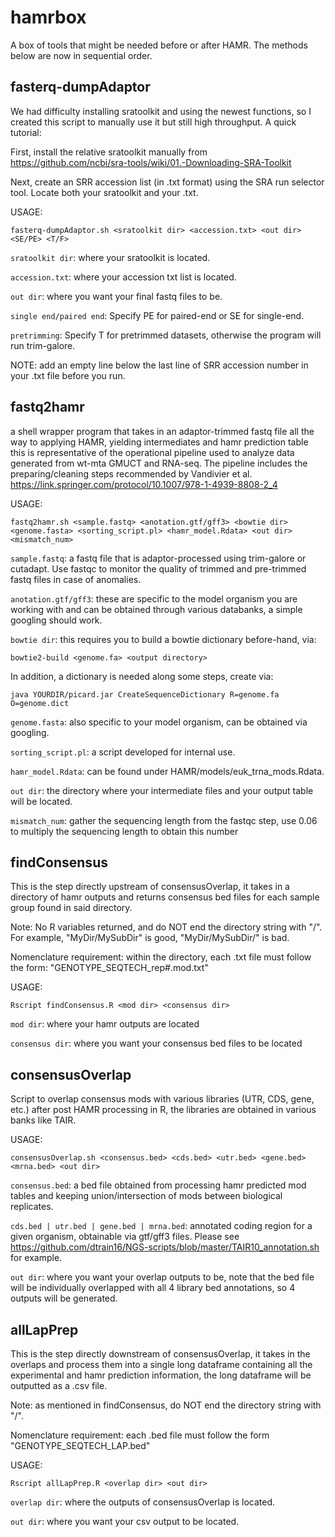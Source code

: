 # hamrbox
A box of tools that might be needed before or after HAMR. The methods below are now in sequential order.

## fasterq-dumpAdaptor
We had difficulty installing sratoolkit and using the newest functions, so I created this script to manually use it but still high throughput. A quick tutorial:

First, install the relative sratoolkit manually from https://github.com/ncbi/sra-tools/wiki/01.-Downloading-SRA-Toolkit 

Next, create an SRR accession list (in .txt format) using the SRA run selector tool. Locate both your sratoolkit and your .txt.

USAGE: 
```
fasterq-dumpAdaptor.sh <sratoolkit dir> <accession.txt> <out dir> <SE/PE> <T/F>
```
```sratoolkit dir```: where your sratoolkit is located.

```accession.txt```: where your accession txt list is located.

```out dir```: where you want your final fastq files to be.

```single end/paired end```: Specify PE for paired-end or SE for single-end.

```pretrimming```: Specify T for pretrimmed datasets, otherwise the program will run trim-galore.

NOTE: add an empty line below the last line of SRR accession number in your .txt file before you run.

## fastq2hamr
a shell wrapper program that takes in an adaptor-trimmed fastq file all the way to applying HAMR, yielding intermediates and hamr prediction table
this is representative of the operational pipeline used to analyze data generated from wt-mta GMUCT and RNA-seq. The pipeline includes the preparing/cleaning steps recommended by Vandivier et al. https://link.springer.com/protocol/10.1007/978-1-4939-8808-2_4

USAGE: 
```
fastq2hamr.sh <sample.fastq> <anotation.gtf/gff3> <bowtie dir> <genome.fasta> <sorting_script.pl> <hamr_model.Rdata> <out dir> <mismatch_num>
```
```sample.fastq```: a fastq file that is adaptor-processed using trim-galore or cutadapt. Use fastqc to monitor the quality of trimmed and pre-trimmed fastq files in case of anomalies.

```anotation.gtf/gff3```: these are specific to the model organism you are working with and can be obtained through various databanks, a simple googling should work.

```bowtie dir```: this requires you to build a bowtie dictionary before-hand, via:
```
bowtie2-build <genome.fa> <output directory>
```
In addition, a dictionary is needed along some steps, create via:
```
java YOURDIR/picard.jar CreateSequenceDictionary R=genome.fa O=genome.dict
```

```genome.fasta```: also specific to your model organism, can be obtained via googling.

```sorting_script.pl```: a script developed for internal use.

```hamr_model.Rdata```: can be found under HAMR/models/euk_trna_mods.Rdata.

```out dir```: the directory where your intermediate files and your output table will be located.

```mismatch_num```: gather the sequencing length from the fastqc step, use 0.06 to multiply the sequencing length to obtain this number


## findConsensus

This is the step directly upstream of consensusOverlap, it takes in a directory of hamr outputs and returns consensus bed files for each sample group found in said directory.

Note: No R variables returned, and do NOT end the directory string with "/". 
For example, "MyDir/MySubDir" is good, "MyDir/MySubDir/" is bad.

Nomenclature requirement: within the directory, each .txt file must follow the form: "GENOTYPE_SEQTECH_rep#.mod.txt"

USAGE:
```
Rscript findConsensus.R <mod dir> <consensus dir>
```

```mod dir```: where your hamr outputs are located

```consensus dir```: where you want your consensus bed files to be located 


## consensusOverlap
Script to overlap consensus mods with various libraries (UTR, CDS, gene, etc.) after post HAMR processing in R, the libraries are obtained in various banks like TAIR.

USAGE: 
```
consensusOverlap.sh <consensus.bed> <cds.bed> <utr.bed> <gene.bed> <mrna.bed> <out dir>
```
```consensus.bed```: a bed file obtained from processing hamr predicted mod tables and keeping union/intersection of mods between biological replicates. 

```cds.bed | utr.bed | gene.bed | mrna.bed```: annotated coding region for a given organism, obtainable via gtf/gff3 files. Please see https://github.com/dtrain16/NGS-scripts/blob/master/TAIR10_annotation.sh for example.

```out dir```: where you want your overlap outputs to be, note that the bed file will be individually overlapped with all 4 library bed annotations, so 4 outputs will be generated. 


## allLapPrep

This is the step directly downstream of consensusOverlap, it takes in the overlaps and process them into a single long dataframe containing all the experimental and hamr prediction information, the long dataframe will be outputted as a .csv file.

Note: as mentioned in findConsensus, do NOT end the directory string with "/".

Nomenclature requirement: each .bed file must follow the form "GENOTYPE_SEQTECH_LAP.bed"

USAGE:
```
Rscript allLapPrep.R <overlap dir> <out dir>
```

```overlap dir```: where the outputs of consensusOverlap is located.

```out dir```: where you want your csv output to be located.
